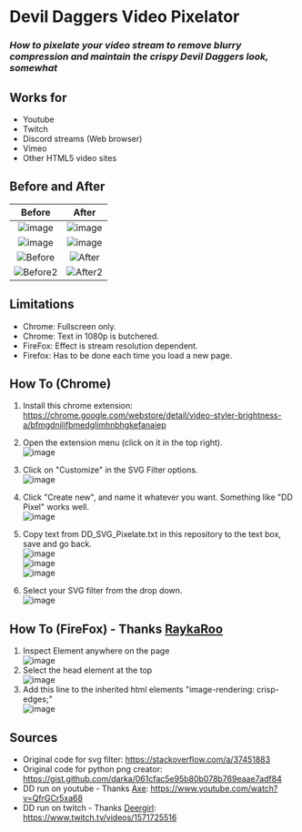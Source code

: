 # Devil Daggers Video Pixelator
### *How to pixelate your video stream to remove blurry compression and maintain the crispy Devil Daggers look, somewhat*

## **Works for**
- Youtube
- Twitch
- Discord streams (Web browser)
- Vimeo
- Other HTML5 video sites

## **Before and After**

| Before  | After |
| :---: | :---: |
| ![image](https://user-images.githubusercontent.com/54708757/187011179-57d76885-272f-43f5-9b97-60fea4270991.png) | ![image](https://user-images.githubusercontent.com/54708757/187011187-21ed40af-aeb0-4c08-a2c8-1b05a6fa2374.png) |
| ![image](https://user-images.githubusercontent.com/54708757/187011788-aff39cb6-3a6c-47cf-bd75-80fcde12a678.png) | ![image](https://user-images.githubusercontent.com/54708757/187011795-809b0046-b955-419c-b9b9-ee55fb9a809e.png) |
| ![Before](https://i.imgur.com/zuZ6cBh.png)  | ![After](https://i.imgur.com/1MREKz9.png) |
| ![Before2](https://i.imgur.com/QkFNPCL.png) | ![After2](https://i.imgur.com/zXmvz5C.png) |


## **Limitations**
- Chrome: Fullscreen only.
- Chrome: Text in 1080p is butchered.
- FireFox: Effect is stream resolution dependent.
- Firefox: Has to be done each time you load a new page.


## **How To (Chrome)**
1. Install this chrome extension: https://chrome.google.com/webstore/detail/video-styler-brightness-a/bfmgdnjlifbmedglimhnbhgkefanaiep

2. Open the extension menu (click on it in the top right).
<br /> ![image](https://user-images.githubusercontent.com/54708757/187010776-d8c804d4-597e-42b7-9fb0-da907c8dd5c3.png)

3. Click on "Customize" in the SVG Filter options.
<br /> ![image](https://user-images.githubusercontent.com/54708757/187010789-82de2331-66d6-4ba5-8691-f3e08d3db48a.png)

4. Click "Create new", and name it whatever you want. Something like "DD Pixel" works well.
<br /> ![image](https://user-images.githubusercontent.com/54708757/187010800-a2dfb3af-d01c-4189-bca4-20272731ea28.png)

5. Copy text from DD_SVG_Pixelate.txt in this repository to the text box, save and go back.
<br /> ![image](https://user-images.githubusercontent.com/54708757/187010854-54a74d63-29ff-4aec-bdb2-134cd3d48f4f.png)
<br /> ![image](https://user-images.githubusercontent.com/54708757/187010866-0005eba8-e86c-4989-b263-5ce767cf0305.png)
<br /> ![image](https://user-images.githubusercontent.com/54708757/187010886-f227da5d-282c-4266-8a68-1f006607ef73.png)
 
6. Select your SVG filter from the drop down.
<br /> ![image](https://user-images.githubusercontent.com/54708757/187010914-9dca5536-91f6-4765-9270-29e0aad808c3.png)


## **How To (FireFox) - Thanks** [RaykaRoo](https://github.com/RaykaRoo)
1. Inspect Element anywhere on the page
<br />![image](https://user-images.githubusercontent.com/54708757/187010716-f6bb0778-633d-49f3-a91a-5ebcff6be601.png)
2. Select the head element at the top 
<br /> ![image](https://user-images.githubusercontent.com/54708757/187010597-c74f21b6-181b-459c-a4a0-4bdd62263cb0.png)
3. Add this line to the inherited html elements "image-rendering: crisp-edges;" 
<br /> ![image](https://user-images.githubusercontent.com/54708757/187010656-96c06298-9bfe-4e87-9bb2-a0afa56878f7.png)


## **Sources**
- Original code for svg filter: https://stackoverflow.com/a/37451883
- Original code for python png creator: https://gist.github.com/darka/061cfac5e95b80b078b769eaae7adf84
- DD run on youtube - Thanks [Axe](https://www.youtube.com/channel/UCtLlAC2hI9nJ9nLqk7eL8Dw): https://www.youtube.com/watch?v=QfrGCr5xa68
- DD run on twitch - Thanks [Deergirl](https://www.twitch.tv/deergiri): https://www.twitch.tv/videos/1571725516
